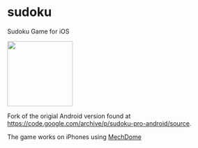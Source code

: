 # sudoku
Sudoku Game for iOS

<a href="https://itunes.apple.com/us/app/sudoku-pro-o/id1142448897"><img src="https://upload.wikimedia.org/wikipedia/commons/5/5d/Available_on_the_App_Store_%28black%29.png" width="150"></a>

Fork of the origial Android version found at https://code.google.com/archive/p/sudoku-pro-android/source.

The game works on iPhones using [MechDome](http://www.mechdome.com)
